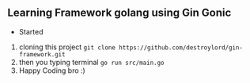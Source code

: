 ##  Learning Framework golang using Gin Gonic

* Started
1. cloning this project ``git clone https://github.com/destroylord/gin-framework.git``
2. then you typing terminal ``go run src/main.go``
3. Happy Coding bro :)